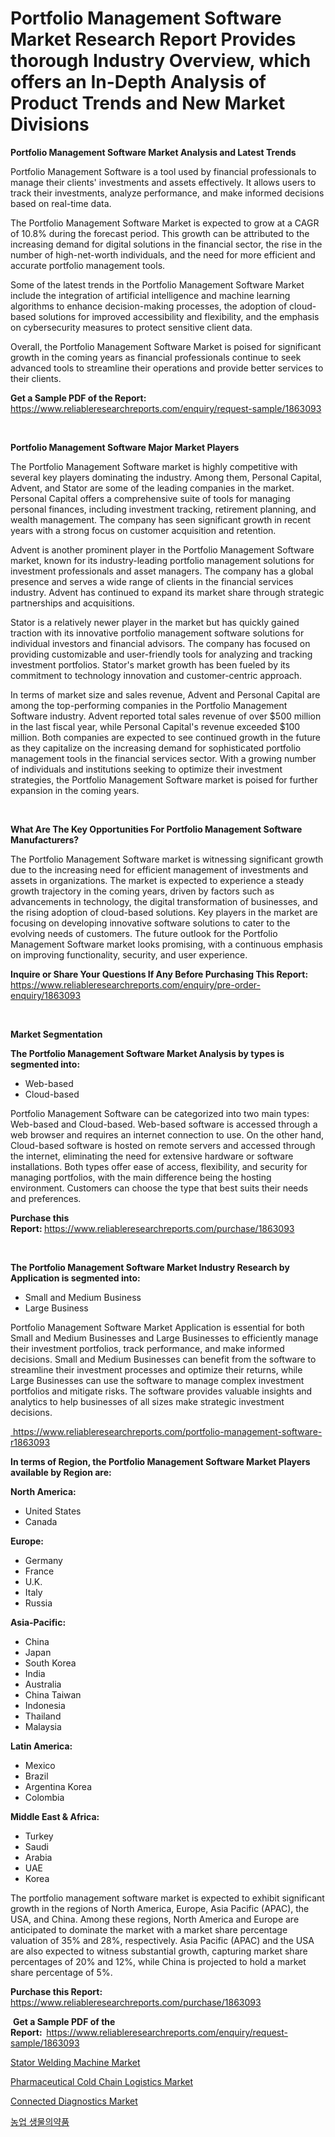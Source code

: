 <p><h1>Portfolio Management Software Market Research Report Provides thorough Industry Overview, which offers an In-Depth Analysis of Product Trends and New Market Divisions</h1></p><p><strong>Portfolio Management Software Market Analysis and Latest Trends</strong></p>
<p><p>Portfolio Management Software is a tool used by financial professionals to manage their clients' investments and assets effectively. It allows users to track their investments, analyze performance, and make informed decisions based on real-time data.</p><p>The Portfolio Management Software Market is expected to grow at a CAGR of 10.8% during the forecast period. This growth can be attributed to the increasing demand for digital solutions in the financial sector, the rise in the number of high-net-worth individuals, and the need for more efficient and accurate portfolio management tools.</p><p>Some of the latest trends in the Portfolio Management Software Market include the integration of artificial intelligence and machine learning algorithms to enhance decision-making processes, the adoption of cloud-based solutions for improved accessibility and flexibility, and the emphasis on cybersecurity measures to protect sensitive client data.</p><p>Overall, the Portfolio Management Software Market is poised for significant growth in the coming years as financial professionals continue to seek advanced tools to streamline their operations and provide better services to their clients.</p></p>
<p><strong>Get a Sample PDF of the Report:&nbsp;</strong> <a href="https://www.reliableresearchreports.com/enquiry/request-sample/1863093">https://www.reliableresearchreports.com/enquiry/request-sample/1863093</a></p>
<p>&nbsp;</p>
<p><strong>Portfolio Management Software Major Market Players</strong></p>
<p><p>The Portfolio Management Software market is highly competitive with several key players dominating the industry. Among them, Personal Capital, Advent, and Stator are some of the leading companies in the market. Personal Capital offers a comprehensive suite of tools for managing personal finances, including investment tracking, retirement planning, and wealth management. The company has seen significant growth in recent years with a strong focus on customer acquisition and retention.</p><p>Advent is another prominent player in the Portfolio Management Software market, known for its industry-leading portfolio management solutions for investment professionals and asset managers. The company has a global presence and serves a wide range of clients in the financial services industry. Advent has continued to expand its market share through strategic partnerships and acquisitions.</p><p>Stator is a relatively newer player in the market but has quickly gained traction with its innovative portfolio management software solutions for individual investors and financial advisors. The company has focused on providing customizable and user-friendly tools for analyzing and tracking investment portfolios. Stator's market growth has been fueled by its commitment to technology innovation and customer-centric approach.</p><p>In terms of market size and sales revenue, Advent and Personal Capital are among the top-performing companies in the Portfolio Management Software industry. Advent reported total sales revenue of over $500 million in the last fiscal year, while Personal Capital's revenue exceeded $100 million. Both companies are expected to see continued growth in the future as they capitalize on the increasing demand for sophisticated portfolio management tools in the financial services sector. With a growing number of individuals and institutions seeking to optimize their investment strategies, the Portfolio Management Software market is poised for further expansion in the coming years.</p></p>
<p>&nbsp;</p>
<p><strong>What Are The Key Opportunities For Portfolio Management Software Manufacturers?</strong></p>
<p><p>The Portfolio Management Software market is witnessing significant growth due to the increasing need for efficient management of investments and assets in organizations. The market is expected to experience a steady growth trajectory in the coming years, driven by factors such as advancements in technology, the digital transformation of businesses, and the rising adoption of cloud-based solutions. Key players in the market are focusing on developing innovative software solutions to cater to the evolving needs of customers. The future outlook for the Portfolio Management Software market looks promising, with a continuous emphasis on improving functionality, security, and user experience.</p></p>
<p><strong>Inquire or Share Your Questions If Any Before Purchasing This Report:</strong> <a href="https://www.reliableresearchreports.com/enquiry/pre-order-enquiry/1863093">https://www.reliableresearchreports.com/enquiry/pre-order-enquiry/1863093</a></p>
<p>&nbsp;</p>
<p><strong>Market Segmentation</strong></p>
<p><strong>The Portfolio Management Software Market Analysis by types is segmented into:</strong></p>
<p><ul><li>Web-based</li><li>Cloud-based</li></ul></p>
<p><p>Portfolio Management Software can be categorized into two main types: Web-based and Cloud-based. Web-based software is accessed through a web browser and requires an internet connection to use. On the other hand, Cloud-based software is hosted on remote servers and accessed through the internet, eliminating the need for extensive hardware or software installations. Both types offer ease of access, flexibility, and security for managing portfolios, with the main difference being the hosting environment. Customers can choose the type that best suits their needs and preferences.</p></p>
<p><strong>Purchase this Report:&nbsp;</strong><a href="https://www.reliableresearchreports.com/purchase/1863093">https://www.reliableresearchreports.com/purchase/1863093</a></p>
<p>&nbsp;</p>
<p><strong>The Portfolio Management Software Market Industry Research by Application is segmented into:</strong></p>
<p><ul><li>Small and Medium Business</li><li>Large Business</li></ul></p>
<p><p>Portfolio Management Software Market Application is essential for both Small and Medium Businesses and Large Businesses to efficiently manage their investment portfolios, track performance, and make informed decisions. Small and Medium Businesses can benefit from the software to streamline their investment processes and optimize their returns, while Large Businesses can use the software to manage complex investment portfolios and mitigate risks. The software provides valuable insights and analytics to help businesses of all sizes make strategic investment decisions.</p></p>
<p><a href="https://www.reliableresearchreports.com/portfolio-management-software-r1863093">&nbsp;https://www.reliableresearchreports.com/portfolio-management-software-r1863093</a></p>
<p><strong>In terms of Region, the Portfolio Management Software Market Players available by Region are:</strong></p>
<p>
    <p> <strong> North America: </strong>
        <ul>
            <li>United States</li>
            <li>Canada</li>
        </ul>
        </p> 
    <p> <strong> Europe: </strong>
        <ul>
            <li>Germany</li>
            <li>France</li>
            <li>U.K.</li>
            <li>Italy</li>
            <li>Russia</li>
        </ul>
        </p> 
    <p> <strong> Asia-Pacific: </strong>
        <ul>
            <li>China</li>
            <li>Japan</li>
            <li>South Korea</li>
            <li>India</li>
            <li>Australia</li>
            <li>China Taiwan</li>
            <li>Indonesia</li>
            <li>Thailand</li>
            <li>Malaysia</li>
        </ul>
        </p> 
    <p> <strong> Latin America: </strong>
        <ul>
            <li>Mexico</li>
            <li>Brazil</li>
            <li>Argentina Korea</li>
            <li>Colombia</li>
        </ul>
        </p> 
    <p> <strong> Middle East & Africa: </strong>
        <ul>
            <li>Turkey</li>
            <li>Saudi</li>
            <li>Arabia</li>
            <li>UAE</li>
            <li>Korea</li>
        </ul>
    </p>
    </p>
<p><p>The portfolio management software market is expected to exhibit significant growth in the regions of North America, Europe, Asia Pacific (APAC), the USA, and China. Among these regions, North America and Europe are anticipated to dominate the market with a market share percentage valuation of 35% and 28%, respectively. Asia Pacific (APAC) and the USA are also expected to witness substantial growth, capturing market share percentages of 20% and 12%, while China is projected to hold a market share percentage of 5%.</p></p>
<p><strong>Purchase this Report: </strong><a href="https://www.reliableresearchreports.com/purchase/1863093">https://www.reliableresearchreports.com/purchase/1863093</a></p>
<p>&nbsp;<strong>Get a Sample PDF of the Report:&nbsp;&nbsp;</strong><a href="https://www.reliableresearchreports.com/enquiry/request-sample/1863093">https://www.reliableresearchreports.com/enquiry/request-sample/1863093</a></p>
<p><strong></strong></p>
<p><p><a href="https://issuu.com/reportprime-2/docs/stator-welding-machine-market-size-2030.pptx">Stator Welding Machine Market</a></p><p><a href="https://www.linkedin.com/pulse/pharmaceutical-cold-chain-logistics-market-growth-outlook-xfuue">Pharmaceutical Cold Chain Logistics Market</a></p><p><a href="https://www.linkedin.com/pulse/connected-diagnostics-market-size-share-trends-analysis-report-nil6e">Connected Diagnostics Market</a></p><p><a href="https://github.com/sougarounis/Market-Research-Report-List-5/blob/main/586492658076.md">농업 생물의약품</a></p></p>